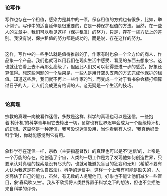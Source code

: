 ### 论写作

写作也存在一个租值，感染力是其中的一项。保存租值的方式也有很多，比如，举小例子。写作中的适当延伸是很重要的，它是一种保护租值的方法。当然，在一些人的文章中，我们可以看见这样（保护租值）的努力，只是，存在一些方法上的差别。我没有说，保护租值的努力都是成功的，而是说，存在这样的努力。<br><br>

这样，写作中的一些手法就是值得推敲的了，作家有时也象一个全方位的商人，作品象一个产品。我们也就可以用我们在现实生活中感受、看见的东西去想象它。这也就让它看上去不再那么高级了，但因此人们又可以获得更进一步的感受，好象还算值得。想这些问题的一个后果是，一些人是用开空头支票的方式完成他保护的租值。知道这些后，我们就不再上一些作家的当，而变成一个对于看书象会精打细算过日子的人，让人们变成更有格调的人。这无疑是一个生活的技巧。<br><br>

### 论真理 

宗教的真理一向被看作迷信，多数是这样。科学的真理也可以是迷信，一些抱着‘榨汁机’的科学青年用它去榨出一切，通常也有世界迟早会成为一个超级榨汁机的幻想。这显然是一种迷信，我可没说迷信没用，当你看到有人说，‘我真他妈爱科学’时，你就能感觉到它有用。<br><br>

象科学存在迷信一样，宗教（主要指基督教）的真理也可以是不‘迷信’的，上帝是一个万能的存在，他创造了宇宙，人类的一切工作是为了发现他如何创造世界，只要承认对真理的探索是没有尽头的，也就可能避免盲目的狂妄和无知（希望不要有人认为我这是在承认自然法）。科学的迷信中，这样一个上帝有可能是缺失的，人类高估了自己的能力，虽然，有无数的人提醒他们，好象也不能让他们减少一些盲目，象‘春风吹又生’。我从不欣赏将人类世界置于科学之下的想法，但也不会拒绝来自科学的评价。<br><br><br><br>